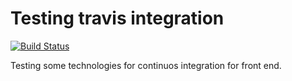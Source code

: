 # Testing travis integration

[![Build Status](https://travis-ci.org/cepinos/testing-travis-integration.svg?branch=master)](https://travis-ci.org/cepinos/testing-travis-integration)

Testing some technologies for continuos integration for front end.
